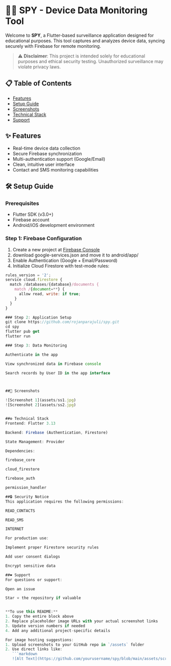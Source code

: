 # 🕵️‍♂️ SPY - Device Data Monitoring Tool

Welcome to **SPY**, a Flutter-based surveillance application designed for educational purposes. This tool captures and analyzes device data, syncing securely with Firebase for remote monitoring.

> ⚠️ **Disclaimer**: This project is intended solely for educational purposes and ethical security testing. Unauthorized surveillance may violate privacy laws.

## 📋 Table of Contents
- [Features](#-features)
- [Setup Guide](#-setup-guide)
- [Screenshots](#-screenshots)
- [Technical Stack](#-technical-stack)
- [Support](#-support)

## ✨ Features
- Real-time device data collection
- Secure Firebase synchronization
- Multi-authentication support (Google/Email)
- Clean, intuitive user interface
- Contact and SMS monitoring capabilities

## 🛠 Setup Guide

### Prerequisites
- Flutter SDK (v3.0+)
- Firebase account
- Android/iOS development environment

### Step 1: Firebase Configuration
1. Create a new project at [Firebase Console](https://console.firebase.google.com/)
2. download google-services.json and move it to android/app/
2. Enable Authentication (Google + Email/Password)
3. Initialize Cloud Firestore with test-mode rules:


```javascript
rules_version = '2';
service cloud.firestore {
  match /databases/{database}/documents {
    match /{document=**} {
      allow read, write: if true;
    }
  }
}

### Step 2: Application Setup
git clone https://github.com/rojanparajuli/spy.git
cd spy
flutter pub get
flutter run

### Step 3: Data Monitoring

Authenticate in the app

View synchronized data in Firebase console

Search records by User ID in the app interface



##📸 Screenshots

![Screenshot 1](assets/ss1.jpg)
![Screenshot 2](assets/ss2.jpg)


##⚙️ Technical Stack
Frontend: Flutter 3.13

Backend: Firebase (Authentication, Firestore)

State Management: Provider

Dependencies:

firebase_core

cloud_firestore

firebase_auth

permission_handler

##🔒 Security Notice
This application requires the following permissions:

READ_CONTACTS

READ_SMS

INTERNET

For production use:

Implement proper Firestore security rules

Add user consent dialogs

Encrypt sensitive data

##❤️ Support
For questions or support:

Open an issue

Star ⭐ the repository if valuable


**To use this README:**
1. Copy the entire block above
2. Replace placeholder image URLs with your actual screenshot links
3. Update version numbers if needed
4. Add any additional project-specific details

For image hosting suggestions:
1. Upload screenshots to your GitHub repo in `/assets` folder
2. Use direct links like:
   ```markdown
   ![Alt Text](https://github.com/yourusername/spy/blob/main/assets/screen1.jpg?raw=true )